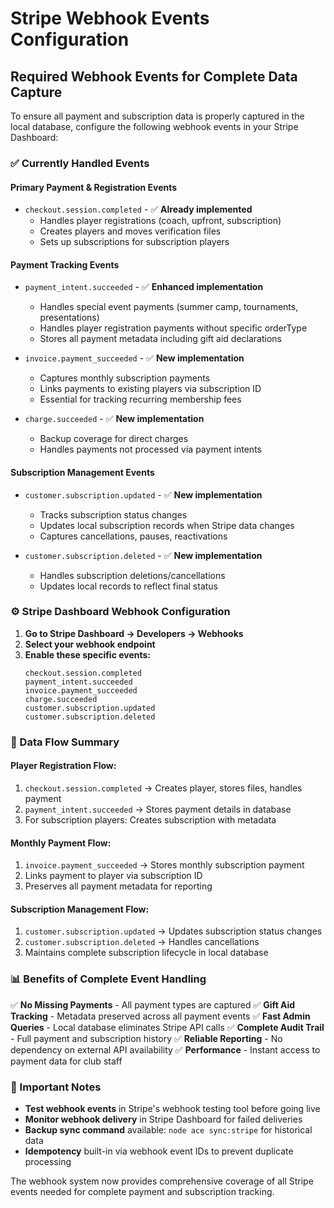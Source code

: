# Stripe Webhook Events Configuration

## Required Webhook Events for Complete Data Capture

To ensure all payment and subscription data is properly captured in the local database, configure the following webhook events in your Stripe Dashboard:

### **✅ Currently Handled Events**

#### **Primary Payment & Registration Events**
- `checkout.session.completed` - ✅ **Already implemented**
  - Handles player registrations (coach, upfront, subscription)
  - Creates players and moves verification files
  - Sets up subscriptions for subscription players

#### **Payment Tracking Events**
- `payment_intent.succeeded` - ✅ **Enhanced implementation**
  - Handles special event payments (summer camp, tournaments, presentations)
  - Handles player registration payments without specific orderType
  - Stores all payment metadata including gift aid declarations

- `invoice.payment_succeeded` - ✅ **New implementation**
  - Captures monthly subscription payments
  - Links payments to existing players via subscription ID
  - Essential for tracking recurring membership fees

- `charge.succeeded` - ✅ **New implementation**
  - Backup coverage for direct charges
  - Handles payments not processed via payment intents

#### **Subscription Management Events**
- `customer.subscription.updated` - ✅ **New implementation**
  - Tracks subscription status changes
  - Updates local subscription records when Stripe data changes
  - Captures cancellations, pauses, reactivations

- `customer.subscription.deleted` - ✅ **New implementation**
  - Handles subscription deletions/cancellations
  - Updates local records to reflect final status

### **⚙️ Stripe Dashboard Webhook Configuration**

1. **Go to Stripe Dashboard → Developers → Webhooks**
2. **Select your webhook endpoint**
3. **Enable these specific events:**
   ```
   checkout.session.completed
   payment_intent.succeeded
   invoice.payment_succeeded
   charge.succeeded
   customer.subscription.updated
   customer.subscription.deleted
   ```

### **🔄 Data Flow Summary**

#### **Player Registration Flow:**
1. `checkout.session.completed` → Creates player, stores files, handles payment
2. `payment_intent.succeeded` → Stores payment details in database
3. For subscription players: Creates subscription with metadata

#### **Monthly Payment Flow:**
1. `invoice.payment_succeeded` → Stores monthly subscription payment
2. Links payment to player via subscription ID
3. Preserves all payment metadata for reporting

#### **Subscription Management Flow:**
1. `customer.subscription.updated` → Updates subscription status changes
2. `customer.subscription.deleted` → Handles cancellations
3. Maintains complete subscription lifecycle in local database

### **📊 Benefits of Complete Event Handling**

✅ **No Missing Payments** - All payment types are captured
✅ **Gift Aid Tracking** - Metadata preserved across all payment events
✅ **Fast Admin Queries** - Local database eliminates Stripe API calls
✅ **Complete Audit Trail** - Full payment and subscription history
✅ **Reliable Reporting** - No dependency on external API availability
✅ **Performance** - Instant access to payment data for club staff

### **🚨 Important Notes**

- **Test webhook events** in Stripe's webhook testing tool before going live
- **Monitor webhook delivery** in Stripe Dashboard for failed deliveries
- **Backup sync command** available: `node ace sync:stripe` for historical data
- **Idempotency** built-in via webhook event IDs to prevent duplicate processing

The webhook system now provides comprehensive coverage of all Stripe events needed for complete payment and subscription tracking.

